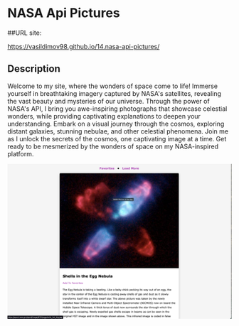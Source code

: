 # NASA Api Pictures

##URL site:

https://vasildimov98.github.io/14.nasa-api-pictures/

## Description

Welcome to my site, where the wonders of space come to life! Immerse yourself in breathtaking imagery captured by NASA's satellites, revealing the vast beauty and mysteries of our universe. Through the power of NASA's API, I bring you awe-inspiring photographs that showcase celestial wonders, while providing captivating explanations to deepen your understanding. Embark on a visual journey through the cosmos, exploring distant galaxies, stunning nebulae, and other celestial phenomena. Join me as I unlock the secrets of the cosmos, one captivating image at a time. Get ready to be mesmerized by the wonders of space on my NASA-inspired platform.

![Image Description](./site-imgs/nasa.png)
